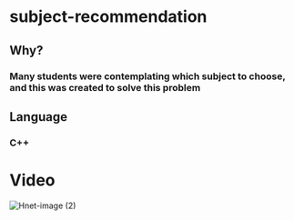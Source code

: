 # subject-recommendation
## Why?
### Many students were contemplating which subject to choose, and this was created to solve this problem
## Language
### C++
# Video
![Hnet-image (2)](https://user-images.githubusercontent.com/81097873/147943872-a059c07c-10d7-4e43-ae1e-33490b55ca78.gif)
